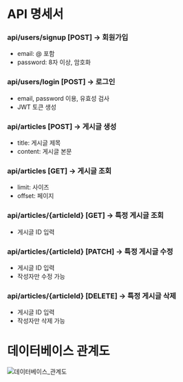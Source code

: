 # API 명세서
### api/users/signup [POST] -> 회원가입
- email: @ 포함
- password: 8자 이상, 암호화

### api/users/login [POST] -> 로그인
- email, password 이용, 유효성 검사
- JWT 토큰 생성

### api/articles [POST] -> 게시글 생성
- title: 게시글 제목
- content: 게시글 본문

### api/articles [GET] -> 게시글 조회
- limit: 사이즈
- offset: 페이지

### api/articles/{articleId} [GET] -> 특정 게시글 조회
- 게시글 ID 입력

### api/articles/{articleId} [PATCH] -> 특정 게시글 수정
- 게시글 ID 입력
- 작성자만 수정 가능

### api/articles/{articleId} [DELETE] -> 특정 게시글 삭제
- 게시글 ID 입력
- 작성자만 삭제 가능

# 데이터베이스 관계도
![데이터베이스_관계도](https://github.com/pushrsp/wanted-pre-onboarding-backend/assets/58874665/25714105-353b-42f4-971e-07ee09e07c25)
